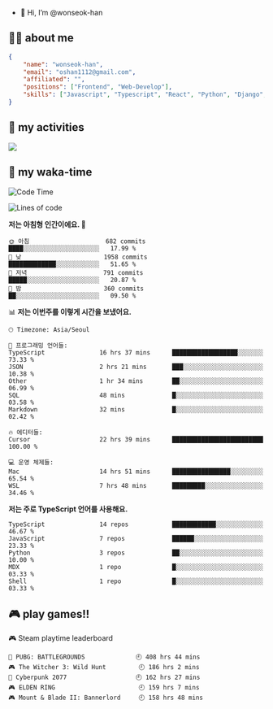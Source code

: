- 👋 Hi, I’m @wonseok-han

## 🤷‍♂️ about me
```json
{
    "name": "wonseok-han",
    "email": "oshan1112@gmail.com",
    "affiliated": "",
    "positions": ["Frontend", "Web-Develop"],
    "skills": ["Javascript", "Typescript", "React", "Python", "Django", "SQL", "Docker", "Git"]
}
```

## 🤔 my activities

<!-- ![](https://github-readme-stats.vercel.app/api?username=wonseok-han&show_icons=true&theme=dracula&include_all_commits=true&custom_title=wonseok-han%27s%20Github%20Stats) -->

![](http://github-profile-summary-cards.vercel.app/api/cards/profile-details?username=wonseok-han&theme=dracula)

## 📃 my waka-time

<!--START_SECTION:waka-->
![Code Time](http://img.shields.io/badge/Code%20Time-3%2C088%20hrs%2036%20mins-blue)

![Lines of code](https://img.shields.io/badge/%EC%A0%80%EB%8A%94%20%EC%97%AC%ED%83%9C%EA%B9%8C%EC%A7%80%20-19.7%20million%20%EC%A4%84%EC%9D%98%20%EC%BD%94%EB%93%9C%EB%A5%BC%20%EC%9E%91%EC%84%B1%ED%96%88%EC%96%B4%EC%9A%94.-blue)

**저는 아침형 인간이에요. 🐤** 

```text
🌞 아침                     682 commits         ████░░░░░░░░░░░░░░░░░░░░░   17.99 % 
🌆 낮　                     1958 commits        █████████████░░░░░░░░░░░░   51.65 % 
🌃 저녁                     791 commits         █████░░░░░░░░░░░░░░░░░░░░   20.87 % 
🌙 밤　                     360 commits         ██░░░░░░░░░░░░░░░░░░░░░░░   09.50 % 
```


📊 **저는 이번주를 이렇게 시간을 보냈어요.** 

```text
🕑︎ Timezone: Asia/Seoul

💬 프로그래밍 언어들: 
TypeScript               16 hrs 37 mins      ██████████████████░░░░░░░   73.33 % 
JSON                     2 hrs 21 mins       ███░░░░░░░░░░░░░░░░░░░░░░   10.38 % 
Other                    1 hr 34 mins        ██░░░░░░░░░░░░░░░░░░░░░░░   06.99 % 
SQL                      48 mins             █░░░░░░░░░░░░░░░░░░░░░░░░   03.58 % 
Markdown                 32 mins             █░░░░░░░░░░░░░░░░░░░░░░░░   02.42 % 

🔥 에디터들: 
Cursor                   22 hrs 39 mins      █████████████████████████   100.00 % 

💻 운영 체제들: 
Mac                      14 hrs 51 mins      ████████████████░░░░░░░░░   65.54 % 
WSL                      7 hrs 48 mins       █████████░░░░░░░░░░░░░░░░   34.46 % 
```

**저는 주로 TypeScript 언어를 사용해요.** 

```text
TypeScript               14 repos            ████████████░░░░░░░░░░░░░   46.67 % 
JavaScript               7 repos             ██████░░░░░░░░░░░░░░░░░░░   23.33 % 
Python                   3 repos             ██░░░░░░░░░░░░░░░░░░░░░░░   10.00 % 
MDX                      1 repo              █░░░░░░░░░░░░░░░░░░░░░░░░   03.33 % 
Shell                    1 repo              █░░░░░░░░░░░░░░░░░░░░░░░░   03.33 % 
```




<!--END_SECTION:waka-->

## 🎮 play games!!

<!-- steam-box start -->
🎮 Steam playtime leaderboard
```text
🍳 PUBG: BATTLEGROUNDS              🕘 408 hrs 44 mins
🎮 The Witcher 3: Wild Hunt         🕘 186 hrs 2 mins
🦾 Cyberpunk 2077                   🕘 162 hrs 27 mins
🎮 ELDEN RING                       🕘 159 hrs 7 mins
🎮 Mount & Blade II: Bannerlord     🕘 158 hrs 48 mins
```
<!-- Powered by https://github.com/YouEclipse/steam-box . -->
<!-- steam-box end -->
